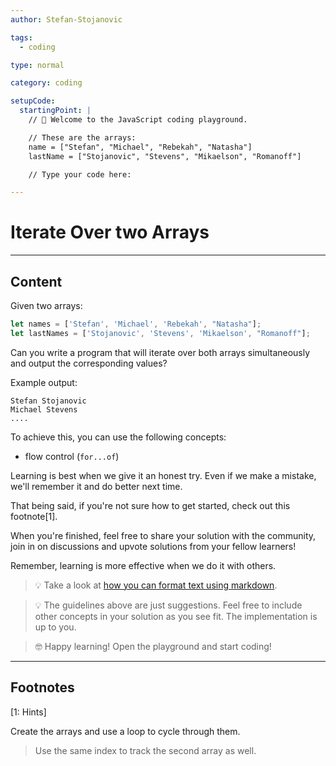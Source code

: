 ```yaml
---
author: Stefan-Stojanovic

tags:
  - coding

type: normal

category: coding

setupCode:
  startingPoint: |
    // 👋 Welcome to the JavaScript coding playground.

    // These are the arrays:
    name = ["Stefan", "Michael", "Rebekah", "Natasha"]
    lastName = ["Stojanovic", "Stevens", "Mikaelson", "Romanoff"]

    // Type your code here:

---
```


# Iterate Over two Arrays

---

## Content

Given two arrays:

```javascript
let names = ['Stefan', 'Michael', 'Rebekah', "Natasha"];
let lastNames = ['Stojanovic', 'Stevens', 'Mikaelson', "Romanoff"];
```

Can you write a program that will iterate over both arrays simultaneously and output the corresponding values?

Example output:
```plain-text
Stefan Stojanovic
Michael Stevens
....
```

To achieve this, you can use the following concepts:
- flow control (`for...of`)

Learning is best when we give it an honest try. Even if we make a mistake, we'll remember it and do better next time.

That being said, if you're not sure how to get started, check out this footnote[1]. 

When you're finished, feel free to share your solution with the community, join in on discussions and upvote solutions from your fellow learners!

Remember, learning is more effective when we do it with others.

> 💡 Take a look at [how you can format text using markdown](https://www.enki.com/glossary/general/markdown-formatting).

> 💡 The guidelines above are just suggestions. Feel free to include other concepts in your solution as you see fit. The implementation is up to you.

> 🤓 Happy learning! Open the playground and start coding!


---

## Footnotes

[1: Hints]

Create the arrays and use a loop to cycle through them. 

> Use the same index to track the second array as well.